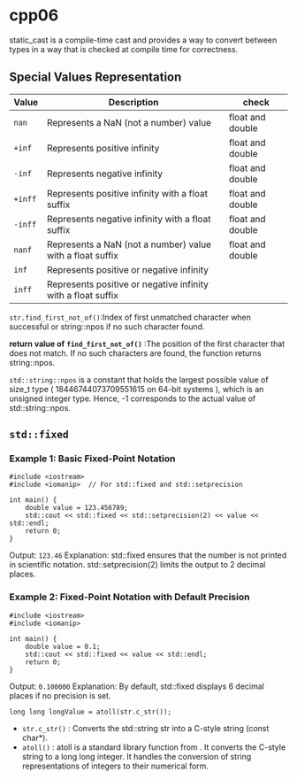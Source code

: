 # cpp06

 static_cast is a compile-time cast and provides a way to 
 convert between types in a way that is checked at compile time for correctness. 
 
## Special Values Representation

| Value  | Description                                         | check |
|--------|-----------------------------------------------------|--------|
| `nan`  | Represents a NaN (not a number) value               | float and double |
| `+inf` | Represents positive infinity                        | float and double |
| `-inf` | Represents negative infinity                        | float and double |
| `+inff`| Represents positive infinity with a float suffix    | float and double |
| `-inff`| Represents negative infinity with a float suffix    | float and double |
| `nanf` | Represents a NaN (not a number) value with a float suffix | float and double |
| `inf`  | Represents positive or negative infinity            | |
| `inff` | Represents positive or negative infinity with a float suffix  |  |


` str.find_first_not_of() `:Index of first unmatched character when successful or string::npos if no such character found.

**return value of** **` find_first_not_of() `** :The position of the first character that does not match.
If no such characters are found, the function returns string::npos.

`std::string::npos` is a constant that holds the largest possible value of size_t type ( 18446744073709551615 on 64-bit systems ), 
which is an unsigned integer type. 
Hence, -1 corresponds to the actual value of std::string::npos.


## `std::fixed`
### Example 1: Basic Fixed-Point Notation

``` 
#include <iostream>
#include <iomanip>  // For std::fixed and std::setprecision

int main() {
    double value = 123.456789;
    std::cout << std::fixed << std::setprecision(2) << value << std::endl;
    return 0;
}
```

Output: ` 123.46 `
Explanation:
std::fixed ensures that the number is not printed in scientific notation.
std::setprecision(2) limits the output to 2 decimal places.

### Example 2: Fixed-Point Notation with Default Precision
```
#include <iostream>
#include <iomanip>

int main() {
    double value = 0.1;
    std::cout << std::fixed << value << std::endl;
    return 0;
}
```
Output: ` 0.100000 `
Explanation: By default, std::fixed displays 6 decimal places if no precision is set.


``` long long longValue = atoll(str.c_str()); ```

- `str.c_str()` : Converts the std::string str into a C-style string (const char*).
- `atoll()` : atoll is a standard library function from <cstdlib>. It converts the C-style string to a long long integer.
It handles the conversion of string representations of integers to their numerical form.
